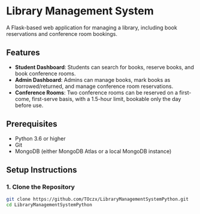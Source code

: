 # Library Management System

A Flask-based web application for managing a library, including book reservations and conference room bookings.

## Features

- **Student Dashboard**: Students can search for books, reserve books, and book conference rooms.
- **Admin Dashboard**: Admins can manage books, mark books as borrowed/returned, and manage conference room reservations.
- **Conference Rooms**: Two conference rooms can be reserved on a first-come, first-serve basis, with a 1.5-hour limit, bookable only the day before use.

## Prerequisites

- Python 3.6 or higher
- Git
- MongoDB (either MongoDB Atlas or a local MongoDB instance)

## Setup Instructions

### 1. Clone the Repository

```bash
git clone https://github.com/TOczx/LibraryManagementSystemPython.git
cd LibraryManagementSystemPython
```
